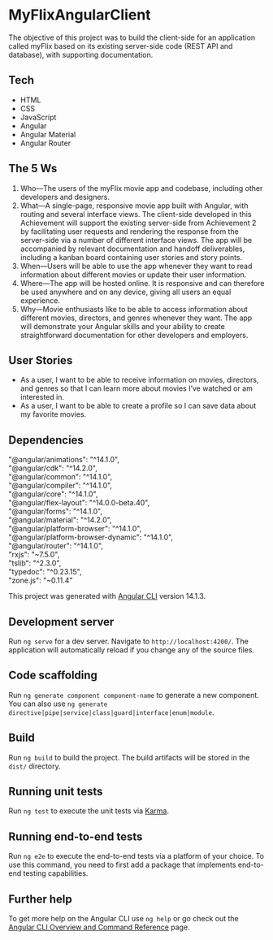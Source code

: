 # MyFlixAngularClient

The objective of this project was to build the client-side for an application called myFlix based on its existing server-side code (REST API and database), with supporting documentation.

## Tech

<ul>
<li>HTML</li>
<li>CSS</li>
<li>JavaScript</li>
<li>Angular</li>
<li>Angular Material</li>
<li>Angular Router</li>
</ul>

## The 5 Ws

1. Who—The users of the myFlix movie app and codebase, including other developers and designers. 
2. What—A single-page, responsive movie app built with Angular, with routing and several interface views. The client-side developed in this Achievement will support the existing server-side from Achievement 2 by facilitating user requests and rendering the response from the server-side via a number of different interface views. The app will be accompanied by relevant documentation and handoff deliverables, including a kanban board containing user stories and story points. 
3. When—Users will be able to use the app whenever they want to read information about different movies or update their user information. 
4. Where—The app will be hosted online. It is responsive and can therefore be used anywhere and on any device, giving all users an equal experience. 
5. Why—Movie enthusiasts like to be able to access information about different movies, directors, and genres whenever they want. The app will demonstrate your Angular skills and your ability to create straightforward documentation for other developers and employers.

## User Stories

<ul> 
<li>As a user, I want to be able to receive information on movies, directors, and genres so that I can learn more about movies I’ve watched or am interested in.</li>
<li>As a user, I want to be able to create a profile so I can save data about my favorite movies.</li> 
</ul>

## Dependencies

"@angular/animations": "^14.1.0",<br>
"@angular/cdk": "^14.2.0",<br>
"@angular/common": "^14.1.0",<br>
"@angular/compiler": "^14.1.0",<br>
"@angular/core": "^14.1.0",<br>
"@angular/flex-layout": "^14.0.0-beta.40",<br>
"@angular/forms": "^14.1.0",<br>
"@angular/material": "^14.2.0",<br>
"@angular/platform-browser": "^14.1.0",<br>
"@angular/platform-browser-dynamic": "^14.1.0",<br>
"@angular/router": "^14.1.0",<br>
"rxjs": "~7.5.0",<br>
"tslib": "^2.3.0",<br>
"typedoc": "^0.23.15",<br>
"zone.js": "~0.11.4"

This project was generated with [Angular CLI](https://github.com/angular/angular-cli) version 14.1.3.

## Development server

Run `ng serve` for a dev server. Navigate to `http://localhost:4200/`. The application will automatically reload if you change any of the source files.

## Code scaffolding

Run `ng generate component component-name` to generate a new component. You can also use `ng generate directive|pipe|service|class|guard|interface|enum|module`.

## Build

Run `ng build` to build the project. The build artifacts will be stored in the `dist/` directory.

## Running unit tests

Run `ng test` to execute the unit tests via [Karma](https://karma-runner.github.io).

## Running end-to-end tests

Run `ng e2e` to execute the end-to-end tests via a platform of your choice. To use this command, you need to first add a package that implements end-to-end testing capabilities.

## Further help

To get more help on the Angular CLI use `ng help` or go check out the [Angular CLI Overview and Command Reference](https://angular.io/cli) page.
